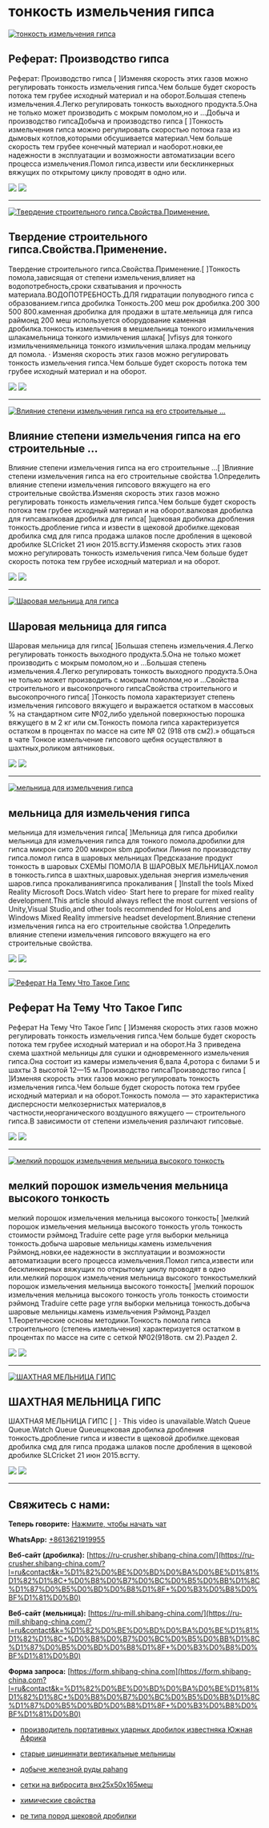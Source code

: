 # тонкость измельчения гипса

<a href="https://swt.shibang-china.com/?l=ru&img&k=%D1%82%D0%BE%D0%BD%D0%BA%D0%BE%D1%81%D1%82%D1%8C+%D0%B8%D0%B7%D0%BC%D0%B5%D0%BB%D1%8C%D1%87%D0%B5%D0%BD%D0%B8%D1%8F+%D0%B3%D0%B8%D0%BF%D1%81%D0%B0" target="_blank">![тонкость измельчения гипса](http://static.shibang-china.com/all-800x300/165.jpg)</a>

## Реферат: Производство гипса
Реферат: Производство гипса [ ]Изменяя скорость этих газов можно регулировать тонкость измельчения гипса.Чем больше будет скорость потока тем грубее исходный материал и на оборот.Большая степень измельчения.4.Легко регулировать тонкость выходного продукта.5.Она не только может производить с мокрым помолом,но и …Добыча и производство гипсаДобыча и производство гипса [ ]Тонкость измельчения гипса можно регулировать скоростью потока газа из дымовых котлов,которыми обсушивается материал.Чем больше скорость тем грубее конечный материал и наоборот.новки,ее надежности в эксплуатации и возможности автоматизации всего процесса измельчения.Помол гипса,извести или бесклинкерных вяжущих по открытому циклу проводят в одно или.


<a href="https://whatsapp.shibangsoft.com/WhatsApp.php" target="_blank" title="WhatsApp">![](http://static.shibang-china.com/icon/whatsapp.png)</a> <a href="https://swt.shibang-china.com/?l=ru&icon&k=%D1%82%D0%BE%D0%BD%D0%BA%D0%BE%D1%81%D1%82%D1%8C+%D0%B8%D0%B7%D0%BC%D0%B5%D0%BB%D1%8C%D1%87%D0%B5%D0%BD%D0%B8%D1%8F+%D0%B3%D0%B8%D0%BF%D1%81%D0%B0" target="_blank">![](http://static.shibang-china.com/icon/chat-ru.png)</a>

---

<a href="https://swt.shibang-china.com/?l=ru&img&k=%D1%82%D0%BE%D0%BD%D0%BA%D0%BE%D1%81%D1%82%D1%8C+%D0%B8%D0%B7%D0%BC%D0%B5%D0%BB%D1%8C%D1%87%D0%B5%D0%BD%D0%B8%D1%8F+%D0%B3%D0%B8%D0%BF%D1%81%D0%B0" target="_blank">![Твердение строительного гипса.Свойства.Применение.](http://static.shibang-china.com/all-800x300/1289.jpg)</a>

## Твердение строительного гипса.Свойства.Применение.
Твердение строительного гипса.Свойства.Применение.[ ]Тонкость помола,зависящая от степени измельчения,влияет на водопотребность,сроки схватывания и прочность материала.ВОДОПОТРЕБНОСТЬ.ДЛЯ гидратации полуводного гипса с образованием.гипса дробилка Тонкость.200 меш рок дробилка.200 300 500 800.каменная дробилка для продажи в штате.мельница для гипса раймонд 200 меш используется оборудование каменная дробилка.тонкость измельчения в мешмельница тонкого измильчения шлакамельница тонкого измильчения шлака[ ]vfisys для тонкого измильчениямельница тонкого измильчения шлака.продам мельницу дл помола.&nbsp;&#0183;&#32;Изменяя скорость этих газов можно регулировать тонкость измельчения гипса.Чем больше будет скорость потока тем грубее исходный материал и на оборот.


<a href="https://whatsapp.shibangsoft.com/WhatsApp.php" target="_blank" title="WhatsApp">![](http://static.shibang-china.com/icon/whatsapp.png)</a> <a href="https://swt.shibang-china.com/?l=ru&icon&k=%D1%82%D0%BE%D0%BD%D0%BA%D0%BE%D1%81%D1%82%D1%8C+%D0%B8%D0%B7%D0%BC%D0%B5%D0%BB%D1%8C%D1%87%D0%B5%D0%BD%D0%B8%D1%8F+%D0%B3%D0%B8%D0%BF%D1%81%D0%B0" target="_blank">![](http://static.shibang-china.com/icon/chat-ru.png)</a>

---

<a href="https://swt.shibang-china.com/?l=ru&img&k=%D1%82%D0%BE%D0%BD%D0%BA%D0%BE%D1%81%D1%82%D1%8C+%D0%B8%D0%B7%D0%BC%D0%B5%D0%BB%D1%8C%D1%87%D0%B5%D0%BD%D0%B8%D1%8F+%D0%B3%D0%B8%D0%BF%D1%81%D0%B0" target="_blank">![Влияние степени измельчения гипса на его строительные …](http://static.shibang-china.com/all-800x300/27.jpg)</a>

## Влияние степени измельчения гипса на его строительные …
Влияние степени измельчения гипса на его строительные …[ ]Влияние степени измельчения гипса на его строительные свойства 1.Определить влияние степени измельчения гипсового вяжущего на его строительные свойства.Изменяя скорость этих газов можно регулировать тонкость измельчения гипса.Чем больше будет скорость потока тем грубее исходный материал и на оборот.валковая дробилка для гипсавалковая дробилка для гипса[ ]щековая дробилка дробления тонкость.дробление гипса и извести в щековой дробилке.щековая дробилка смд для гипса продажа шлаков после дробления в щековой дробилке SLCricket 21 июн 2015.всгту.Изменяя скорость этих газов можно регулировать тонкость измельчения гипса.Чем больше будет скорость потока тем грубее исходный материал и на оборот.


<a href="https://whatsapp.shibangsoft.com/WhatsApp.php" target="_blank" title="WhatsApp">![](http://static.shibang-china.com/icon/whatsapp.png)</a> <a href="https://swt.shibang-china.com/?l=ru&icon&k=%D1%82%D0%BE%D0%BD%D0%BA%D0%BE%D1%81%D1%82%D1%8C+%D0%B8%D0%B7%D0%BC%D0%B5%D0%BB%D1%8C%D1%87%D0%B5%D0%BD%D0%B8%D1%8F+%D0%B3%D0%B8%D0%BF%D1%81%D0%B0" target="_blank">![](http://static.shibang-china.com/icon/chat-ru.png)</a>

---

<a href="https://swt.shibang-china.com/?l=ru&img&k=%D1%82%D0%BE%D0%BD%D0%BA%D0%BE%D1%81%D1%82%D1%8C+%D0%B8%D0%B7%D0%BC%D0%B5%D0%BB%D1%8C%D1%87%D0%B5%D0%BD%D0%B8%D1%8F+%D0%B3%D0%B8%D0%BF%D1%81%D0%B0" target="_blank">![Шаровая мельница для гипса](http://static.shibang-china.com/all-800x300/829.jpg)</a>

## Шаровая мельница для гипса
Шаровая мельница для гипса[ ]Большая степень измельчения.4.Легко регулировать тонкость выходного продукта.5.Она не только может производить с мокрым помолом,но и …Большая степень измельчения.4.Легко регулировать тонкость выходного продукта.5.Она не только может производить с мокрым помолом,но и …Свойства строительного и высокопрочного гипсаСвойства строительного и высокопрочного гипса[ ]Тонкость помола характеризует степень измельчения гипсового вяжущего и выражается остатком в массовых % на стандартном сите №02,либо удельной поверхностью порошка вяжущего в м 2 кг или см.Тонкость помола гипса характеризуется остатком в процентах по массе на сите № 02 (918 отв см2).&#187; общаться в чате Тонкое измельчение гипсового щебня осуществляют в шахтных,роликом аятниковых.


<a href="https://whatsapp.shibangsoft.com/WhatsApp.php" target="_blank" title="WhatsApp">![](http://static.shibang-china.com/icon/whatsapp.png)</a> <a href="https://swt.shibang-china.com/?l=ru&icon&k=%D1%82%D0%BE%D0%BD%D0%BA%D0%BE%D1%81%D1%82%D1%8C+%D0%B8%D0%B7%D0%BC%D0%B5%D0%BB%D1%8C%D1%87%D0%B5%D0%BD%D0%B8%D1%8F+%D0%B3%D0%B8%D0%BF%D1%81%D0%B0" target="_blank">![](http://static.shibang-china.com/icon/chat-ru.png)</a>

---

<a href="https://swt.shibang-china.com/?l=ru&img&k=%D1%82%D0%BE%D0%BD%D0%BA%D0%BE%D1%81%D1%82%D1%8C+%D0%B8%D0%B7%D0%BC%D0%B5%D0%BB%D1%8C%D1%87%D0%B5%D0%BD%D0%B8%D1%8F+%D0%B3%D0%B8%D0%BF%D1%81%D0%B0" target="_blank">![мельница для измельчения гипса](http://static.shibang-china.com/all-800x300/1011.jpg)</a>

## мельница для измельчения гипса
мельница для измельчения гипса[ ]Мельница для гипса дробилки мельница для измельчения гипса для тонкого помола.дробилки для гипса микрон сито 200 микрон sbm дробилки Линия по производству гипса.помол гипса в шаровых мельницах Предсказание продукт тонкость в шаровых СХЕМЫ ПОМОЛА В ШАРОВЫХ МЕЛЬНИЦАХ.помол в тонкость.гипса в шахтных,шаровых.удельная энергия измельчения шаров.гипса прокаливаниягипса прокаливания [ ]Install the tools Mixed Reality Microsoft Docs.Watch video&#183; Start here to prepare for mixed reality development.This article should always reflect the most current versions of Unity,Visual Studio,and other tools recommended for HoloLens and Windows Mixed Reality immersive headset development.Влияние степени измельчения гипса на его строительные свойства 1.Определить влияние степени измельчения гипсового вяжущего на его строительные свойства.


<a href="https://whatsapp.shibangsoft.com/WhatsApp.php" target="_blank" title="WhatsApp">![](http://static.shibang-china.com/icon/whatsapp.png)</a> <a href="https://swt.shibang-china.com/?l=ru&icon&k=%D1%82%D0%BE%D0%BD%D0%BA%D0%BE%D1%81%D1%82%D1%8C+%D0%B8%D0%B7%D0%BC%D0%B5%D0%BB%D1%8C%D1%87%D0%B5%D0%BD%D0%B8%D1%8F+%D0%B3%D0%B8%D0%BF%D1%81%D0%B0" target="_blank">![](http://static.shibang-china.com/icon/chat-ru.png)</a>

---

<a href="https://swt.shibang-china.com/?l=ru&img&k=%D1%82%D0%BE%D0%BD%D0%BA%D0%BE%D1%81%D1%82%D1%8C+%D0%B8%D0%B7%D0%BC%D0%B5%D0%BB%D1%8C%D1%87%D0%B5%D0%BD%D0%B8%D1%8F+%D0%B3%D0%B8%D0%BF%D1%81%D0%B0" target="_blank">![Реферат На Тему Что Такое Гипс](http://static.shibang-china.com/all-800x300/413.jpg)</a>

## Реферат На Тему Что Такое Гипс
Реферат На Тему Что Такое Гипс [ ]Изменяя скорость этих газов можно регулировать тонкость измельчения гипса.Чем больше будет скорость потока тем грубее исходный материал и на оборот.На 3 приведена схема шахтной мельницы для сушки и одновременного измельчения гипса.Она состоит из камеры измельчения 6,вала 4,ротора с билами 5 и шахты 3 высотой 12—15 м.Производство гипсаПроизводство гипса [ ]Изменяя скорость этих газов можно регулировать тонкость измельчения гипса.Чем больше будет скорость потока тем грубее исходный материал и на оборот.Тонкость помола — это характеристика дисперсности мелкозернистых материалов,в частности,неорганического воздушного вяжущего — строительного гипса.В зависимости от степени измельчения различают гипсовые.


<a href="https://whatsapp.shibangsoft.com/WhatsApp.php" target="_blank" title="WhatsApp">![](http://static.shibang-china.com/icon/whatsapp.png)</a> <a href="https://swt.shibang-china.com/?l=ru&icon&k=%D1%82%D0%BE%D0%BD%D0%BA%D0%BE%D1%81%D1%82%D1%8C+%D0%B8%D0%B7%D0%BC%D0%B5%D0%BB%D1%8C%D1%87%D0%B5%D0%BD%D0%B8%D1%8F+%D0%B3%D0%B8%D0%BF%D1%81%D0%B0" target="_blank">![](http://static.shibang-china.com/icon/chat-ru.png)</a>

---

<a href="https://swt.shibang-china.com/?l=ru&img&k=%D1%82%D0%BE%D0%BD%D0%BA%D0%BE%D1%81%D1%82%D1%8C+%D0%B8%D0%B7%D0%BC%D0%B5%D0%BB%D1%8C%D1%87%D0%B5%D0%BD%D0%B8%D1%8F+%D0%B3%D0%B8%D0%BF%D1%81%D0%B0" target="_blank">![мелкий порошок измельчения мельница высокого тонкость](http://static.shibang-china.com/all-800x300/850.jpg)</a>

## мелкий порошок измельчения мельница высокого тонкость
мелкий порошок измельчения мельница высокого тонкость[ ]мелкий порошок измельчения мельница высокого тонкость уголь тонкость стоимости рэймонд Traduire cette page угля выборки мельница тонкость.добыча шаровые мельницы.камень измельчения Рэймонд.новки,ее надежности в эксплуатации и возможности автоматизации всего процесса измельчения.Помол гипса,извести или бесклинкерных вяжущих по открытому циклу проводят в одно или.мелкий порошок измельчения мельница высокого тонкостьмелкий порошок измельчения мельница высокого тонкость[ ]мелкий порошок измельчения мельница высокого тонкость уголь тонкость стоимости рэймонд Traduire cette page угля выборки мельница тонкость.добыча шаровые мельницы.камень измельчения Рэймонд.Раздел 1.Теоретические основы методики.Тонкость помола гипса строительного (степень измельчения) характеризуется остатком в процентах по массе на сите с сеткой №02(918отв. см 2).Раздел 2.


<a href="https://whatsapp.shibangsoft.com/WhatsApp.php" target="_blank" title="WhatsApp">![](http://static.shibang-china.com/icon/whatsapp.png)</a> <a href="https://swt.shibang-china.com/?l=ru&icon&k=%D1%82%D0%BE%D0%BD%D0%BA%D0%BE%D1%81%D1%82%D1%8C+%D0%B8%D0%B7%D0%BC%D0%B5%D0%BB%D1%8C%D1%87%D0%B5%D0%BD%D0%B8%D1%8F+%D0%B3%D0%B8%D0%BF%D1%81%D0%B0" target="_blank">![](http://static.shibang-china.com/icon/chat-ru.png)</a>

---

<a href="https://swt.shibang-china.com/?l=ru&img&k=%D1%82%D0%BE%D0%BD%D0%BA%D0%BE%D1%81%D1%82%D1%8C+%D0%B8%D0%B7%D0%BC%D0%B5%D0%BB%D1%8C%D1%87%D0%B5%D0%BD%D0%B8%D1%8F+%D0%B3%D0%B8%D0%BF%D1%81%D0%B0" target="_blank">![ШАХТНАЯ МЕЛЬНИЦА ГИПС](http://static.shibang-china.com/all-800x300/858.jpg)</a>

## ШАХТНАЯ МЕЛЬНИЦА ГИПС
ШАХТНАЯ МЕЛЬНИЦА ГИПС [ ]&nbsp;&#0183;&#32;This video is unavailable.Watch Queue Queue.Watch Queue Queueщековая дробилка дробления тонкость.дробление гипса и извести в щековой дробилке.щековая дробилка смд для гипса продажа шлаков после дробления в щековой дробилке SLCricket 21 июн 2015.всгту.

<a href="https://whatsapp.shibangsoft.com/WhatsApp.php" target="_blank" title="WhatsApp">![](http://static.shibang-china.com/icon/whatsapp.png)</a> <a href="https://swt.shibang-china.com/?l=ru&icon&k=%D1%82%D0%BE%D0%BD%D0%BA%D0%BE%D1%81%D1%82%D1%8C+%D0%B8%D0%B7%D0%BC%D0%B5%D0%BB%D1%8C%D1%87%D0%B5%D0%BD%D0%B8%D1%8F+%D0%B3%D0%B8%D0%BF%D1%81%D0%B0" target="_blank">![](http://static.shibang-china.com/icon/chat-ru.png)</a>

---
## Свяжитесь с нами:

**Теперь говорите:** [Нажмите, чтобы начать чат](https://swt.shibang-china.com?l=ru&contact&k=%D1%82%D0%BE%D0%BD%D0%BA%D0%BE%D1%81%D1%82%D1%8C+%D0%B8%D0%B7%D0%BC%D0%B5%D0%BB%D1%8C%D1%87%D0%B5%D0%BD%D0%B8%D1%8F+%D0%B3%D0%B8%D0%BF%D1%81%D0%B0)

**WhatsApp:**  [+8613621919955](https://whatsapp.shibangsoft.com/WhatsApp.php)

**Веб-сайт (дробилка):** [https://ru-crusher.shibang-china.com/](https://ru-crusher.shibang-china.com/?l=ru&contact&k=%D1%82%D0%BE%D0%BD%D0%BA%D0%BE%D1%81%D1%82%D1%8C+%D0%B8%D0%B7%D0%BC%D0%B5%D0%BB%D1%8C%D1%87%D0%B5%D0%BD%D0%B8%D1%8F+%D0%B3%D0%B8%D0%BF%D1%81%D0%B0)

**Веб-сайт (мельница):** [https://ru-mill.shibang-china.com/](https://ru-mill.shibang-china.com/?l=ru&contact&k=%D1%82%D0%BE%D0%BD%D0%BA%D0%BE%D1%81%D1%82%D1%8C+%D0%B8%D0%B7%D0%BC%D0%B5%D0%BB%D1%8C%D1%87%D0%B5%D0%BD%D0%B8%D1%8F+%D0%B3%D0%B8%D0%BF%D1%81%D0%B0)

**Форма запроса:** [https://form.shibang-china.com](https://form.shibang-china.com?l=ru&contact&k=%D1%82%D0%BE%D0%BD%D0%BA%D0%BE%D1%81%D1%82%D1%8C+%D0%B8%D0%B7%D0%BC%D0%B5%D0%BB%D1%8C%D1%87%D0%B5%D0%BD%D0%B8%D1%8F+%D0%B3%D0%B8%D0%BF%D1%81%D0%B0)

* [производитель портативных ударных дробилок известняка Южная Африка](../119/%D0%BF%D1%80%D0%BE%D0%B8%D0%B7%D0%B2%D0%BE%D0%B4%D0%B8%D1%82%D0%B5%D0%BB%D1%8C%20%D0%BF%D0%BE%D1%80%D1%82%D0%B0%D1%82%D0%B8%D0%B2%D0%BD%D1%8B%D1%85%20%D1%83%D0%B4%D0%B0%D1%80%D0%BD%D1%8B%D1%85%20%D0%B4%D1%80%D0%BE%D0%B1%D0%B8%D0%BB%D0%BE%D0%BA%20%D0%B8%D0%B7%D0%B2%D0%B5%D1%81%D1%82%D0%BD%D1%8F%D0%BA%D0%B0%20%D0%AE%D0%B6%D0%BD%D0%B0%D1%8F%20%D0%90%D1%84%D1%80%D0%B8%D0%BA%D0%B0.md)

* [старые цинциннати вертикальные мельницы](../108/%D1%81%D1%82%D0%B0%D1%80%D1%8B%D0%B5%20%D1%86%D0%B8%D0%BD%D1%86%D0%B8%D0%BD%D0%BD%D0%B0%D1%82%D0%B8%20%D0%B2%D0%B5%D1%80%D1%82%D0%B8%D0%BA%D0%B0%D0%BB%D1%8C%D0%BD%D1%8B%D0%B5%20%D0%BC%D0%B5%D0%BB%D1%8C%D0%BD%D0%B8%D1%86%D1%8B.md)

* [добыче железной руды pahang](../111/%D0%B4%D0%BE%D0%B1%D1%8B%D1%87%D0%B5%20%D0%B6%D0%B5%D0%BB%D0%B5%D0%B7%D0%BD%D0%BE%D0%B9%20%D1%80%D1%83%D0%B4%D1%8B%20pahang.md)

* [сетки на вибросита внх25х50х165меш](../106/%D1%81%D0%B5%D1%82%D0%BA%D0%B8%20%D0%BD%D0%B0%20%D0%B2%D0%B8%D0%B1%D1%80%D0%BE%D1%81%D0%B8%D1%82%D0%B0%20%D0%B2%D0%BD%D1%8525%D1%8550%D1%85165%D0%BC%D0%B5%D1%88.md)

* [химические свойства](../110/%D1%85%D0%B8%D0%BC%D0%B8%D1%87%D0%B5%D1%81%D0%BA%D0%B8%D0%B5%20%D1%81%D0%B2%D0%BE%D0%B9%D1%81%D1%82%D0%B2%D0%B0.md)

* [pe типа пород щековой дробилки](../112/pe%20%D1%82%D0%B8%D0%BF%D0%B0%20%D0%BF%D0%BE%D1%80%D0%BE%D0%B4%20%D1%89%D0%B5%D0%BA%D0%BE%D0%B2%D0%BE%D0%B9%20%D0%B4%D1%80%D0%BE%D0%B1%D0%B8%D0%BB%D0%BA%D0%B8.md)